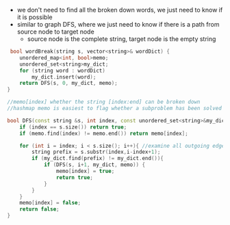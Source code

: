 - we don't need to find all the broken down words, we just need to know if it is possible
- similar to graph DFS, where we just need to know if there is a path from source node to target node
    - source node is the complete string, target node is the empty string 


```cpp
 bool wordBreak(string s, vector<string>& wordDict) {
    unordered_map<int, bool>memo;
    unordered_set<string>my_dict;
    for (string word : wordDict)
        my_dict.insert(word);
    return DFS(s, 0, my_dict, memo);
}

//memo[index] whether the string [index:end] can be broken down
//hashmap memo is easiest to flag whether a subproblem has been solved

bool DFS(const string &s, int index, const unordered_set<string>&my_dict, unordered_map<int,bool>&memo){
    if (index == s.size()) return true;
    if (memo.find(index) != memo.end()) return memo[index];

    for (int i = index; i < s.size(); i++){ //examine all outgoing edges
        string prefix = s.substr(index,i-index+1); 
        if (my_dict.find(prefix) != my_dict.end()){ 
            if (DFS(s, i+1, my_dict, memo)) { 
                memo[index] = true;
                return true;
            }
        }
    }
    memo[index] = false;
    return false;
}
```
